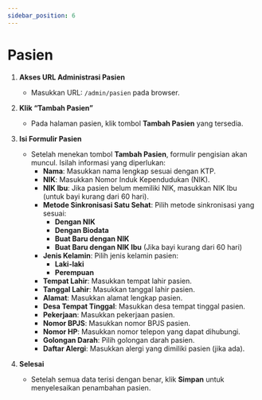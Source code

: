 ```yaml
---
sidebar_position: 6
---
```


# Pasien

1. **Akses URL Administrasi Pasien**
   - Masukkan URL: `/admin/pasien` pada browser.

2. **Klik “Tambah Pasien”**
   - Pada halaman pasien, klik tombol **Tambah Pasien** yang tersedia.

3. **Isi Formulir Pasien**
   - Setelah menekan tombol **Tambah Pasien**, formulir pengisian akan muncul. Isilah informasi yang diperlukan:
     - **Nama**: Masukkan nama lengkap sesuai dengan KTP.
     - **NIK**: Masukkan Nomor Induk Kependudukan (NIK).
     - **NIK Ibu**: Jika pasien belum memiliki NIK, masukkan NIK Ibu (untuk bayi kurang dari 60 hari).
     - **Metode Sinkronisasi Satu Sehat**: Pilih metode sinkronisasi yang sesuai:
       - **Dengan NIK**
       - **Dengan Biodata**
       - **Buat Baru dengan NIK**
       - **Buat Baru dengan NIK Ibu** (Jika bayi kurang dari 60 hari)
     - **Jenis Kelamin**: Pilih jenis kelamin pasien:
       - **Laki-laki**
       - **Perempuan**
     - **Tempat Lahir**: Masukkan tempat lahir pasien.
     - **Tanggal Lahir**: Masukkan tanggal lahir pasien.
     - **Alamat**: Masukkan alamat lengkap pasien.
     - **Desa Tempat Tinggal**: Masukkan desa tempat tinggal pasien.
     - **Pekerjaan**: Masukkan pekerjaan pasien.
     - **Nomor BPJS**: Masukkan nomor BPJS pasien.
     - **Nomor HP**: Masukkan nomor telepon yang dapat dihubungi.
     - **Golongan Darah**: Pilih golongan darah pasien.
     - **Daftar Alergi**: Masukkan alergi yang dimiliki pasien (jika ada).

4. **Selesai**
   - Setelah semua data terisi dengan benar, klik **Simpan** untuk menyelesaikan penambahan pasien.

